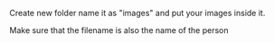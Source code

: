 Create new folder name it as "images" and put your images inside it.

Make sure that the filename is also the name of the person
